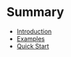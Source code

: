 # Summary

- [Introduction](./readme.md)
- [Examples](./examples.md)
- [Quick Start](./quick-start.md)
